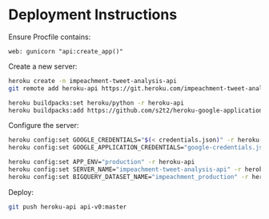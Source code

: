 # Deployment Instructions

Ensure Procfile contains:

```
web: gunicorn "api:create_app()"
```

Create a new server:

```sh
heroku create -n impeachment-tweet-analysis-api
git remote add heroku-api https://git.heroku.com/impeachment-tweet-analysis-api.git

heroku buildpacks:set heroku/python -r heroku-api
heroku buildpacks:add https://github.com/s2t2/heroku-google-application-credentials-buildpack -r heroku-api
```

Configure the server:

```sh
heroku config:set GOOGLE_CREDENTIALS="$(< credentials.json)" -r heroku-api
heroku config:set GOOGLE_APPLICATION_CREDENTIALS="google-credentials.json" -r heroku-api

heroku config:set APP_ENV="production" -r heroku-api
heroku config:set SERVER_NAME="impeachment-tweet-analysis-api" -r heroku-api
heroku config:set BIGQUERY_DATASET_NAME="impeachment_production" -r heroku-api
```

Deploy:


```sh
git push heroku-api api-v0:master
```
